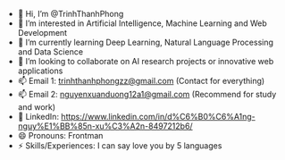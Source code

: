 - 👋 Hi, I’m @TrinhThanhPhong
- 👀 I’m interested in Artificial Intelligence, Machine Learning and Web Development
- 🌱 I’m currently learning Deep Learning, Natural Language Processing and Data Science
- 💞️ I’m looking to collaborate on AI research projects or innovative web applications
- 📫 Email 1: trinhthanhphongzz@gmail.com (Contact for everything)
- 📫 Email 2: nguyenxuanduong12a1@gmail.com (Recommend for study and work)
- 💼 LinkedIn: https://www.linkedin.com/in/d%C6%B0%C6%A1ng-nguy%E1%BB%85n-xu%C3%A2n-8497212b6/
- 😄 Pronouns: Frontman
- ⚡ Skills/Experiences: I can say love you by 5 languages

<!---
TrinhThanhPhong/TrinhThanhPhong is a ✨ special ✨ repository because its `README.md` (this file) appears on your GitHub profile.
You can click the Preview link to take a look at your changes.
--->
